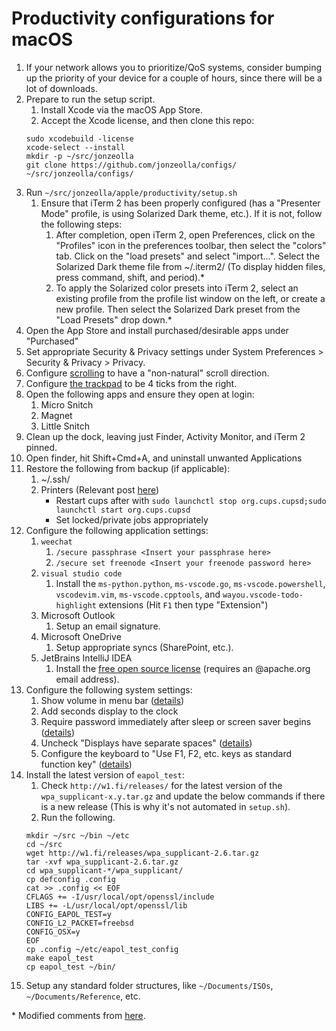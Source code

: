 # Productivity configurations for macOS
1.  If your network allows you to prioritize/QoS systems, consider bumping up the priority of your device for a couple of hours, since there will be a lot of downloads.
1.  Prepare to run the setup script.
    1.  Install Xcode via the macOS App Store.
    1.  Accept the Xcode license, and then clone this repo:
    ```
    sudo xcodebuild -license
    xcode-select --install
    mkdir -p ~/src/jonzeolla
    git clone https://github.com/jonzeolla/configs/ ~/src/jonzeolla/configs/
    ```
1.  Run `~/src/jonzeolla/apple/productivity/setup.sh`
    1.  Ensure that iTerm 2 has been properly configured (has a "Presenter Mode" profile, is using Solarized Dark theme, etc.).  If it is not, follow the following steps:
        1.  After completion, open iTerm 2, open Preferences, click on the "Profiles" icon in the preferences toolbar, then select the "colors" tab. Click on the "load presets" and select "import...". Select the Solarized Dark theme file from ~/.iterm2/ (To display hidden files, press command, shift, and period).\*
        1.  To apply the Solarized color presets into iTerm 2, select an existing profile from the profile list window on the left, or create a new profile. Then select the Solarized Dark preset from the "Load Presets" drop down.\*
1.  Open the App Store and install purchased/desirable apps under "Purchased"
1.  Set appropriate Security & Privacy settings under System Preferences > Security & Privacy > Privacy.
1.  Configure [scrolling](https://support.apple.com/kb/ph25291?locale=en_US) to have a "non-natural" scroll direction.
1.  Configure [the trackpad](https://support.apple.com/en-us/HT202319) to be 4 ticks from the right.
1.  Open the following apps and ensure they open at login:
    1.  Micro Snitch
    1.  Magnet
    1.  Little Snitch
1.  Clean up the dock, leaving just Finder, Activity Monitor, and iTerm 2 pinned.
1.  Open finder, hit Shift+Cmd+A, and uninstall unwanted Applications
1.  Restore the following from backup (if applicable):
    1.  ~/.ssh/
    1.  Printers (Relevant post [here](https://discussions.apple.com/thread/2775350?tstart=0))
        - Restart cups after with `sudo launchctl stop org.cups.cupsd;sudo launchctl start org.cups.cupsd`
        - Set locked/private jobs appropriately
1.  Configure the following application settings:
    1.  `weechat`
        1.  `/secure passphrase <Insert your passphrase here>`
        1.  `/secure set freenode <Insert your freenode password here>`
    1.  `visual studio code`
        1.  Install the `ms-python.python`, `ms-vscode.go`, `ms-vscode.powershell`, `vscodevim.vim`, `ms-vscode.cpptools`, and `wayou.vscode-todo-highlight` extensions (Hit `F1` then type "Extension")
    1.  Microsoft Outlook
        1.  Setup an email signature.
    1.  Microsoft OneDrive
        1.  Setup appropriate syncs (SharePoint, etc.).
    1.  JetBrains IntelliJ IDEA
        1.  Install the [free open source license](https://www.jetbrains.com/buy/opensource/) (requires an @apache.org email address).
1.  Configure the following system settings:
    1.  Show volume in menu bar ([details](http://apple.stackexchange.com/a/151589))
    1.  Add seconds display to the clock
    1.  Require password immediately after sleep or screen saver begins ([details](https://support.apple.com/kb/PH18669?locale=en_US))
    1.  Uncheck "Displays have separate spaces" ([details](http://www.imore.com/how-span-window-between-two-displays-mavericks))
    1.  Configure the keyboard to "Use F1, F2, etc. keys as standard function key" ([details](https://support.apple.com/en-us/HT204436))
1.  Install the latest version of `eapol_test`:
    1. Check `http://w1.fi/releases/` for the latest version of the `wpa_supplicant-x.y.tar.gz` and update the below commands if there is a new release (This is why it's not automated in `setup.sh`).
    1. Run the following.
    ```
    mkdir ~/src ~/bin ~/etc
    cd ~/src
    wget http://w1.fi/releases/wpa_supplicant-2.6.tar.gz
    tar -xvf wpa_supplicant-2.6.tar.gz
    cd wpa_supplicant-*/wpa_supplicant/
    cp defconfig .config
    cat >> .config << EOF
    CFLAGS += -I/usr/local/opt/openssl/include
    LIBS += -L/usr/local/opt/openssl/lib
    CONFIG_EAPOL_TEST=y
    CONFIG_L2_PACKET=freebsd
    CONFIG_OSX=y
    EOF
    cp .config ~/etc/eapol_test_config 
    make eapol_test
    cp eapol_test ~/bin/
    ```
1.  Setup any standard folder structures, like `~/Documents/ISOs`, `~/Documents/Reference`, etc.

\* Modified comments from [here](https://github.com/altercation/solarized/tree/master/iterm2-colors-solarized).

